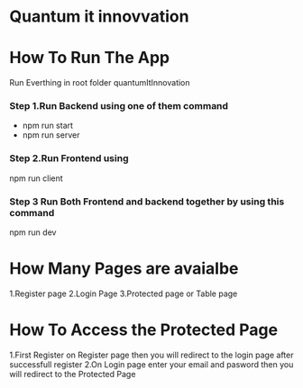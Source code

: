# Quantum it innovvation

# How To Run The App
Run Everthing in root folder quantumItInnovation

### Step  1.Run Backend using one of them command 
- npm run start
- npm run server

### Step  2.Run Frontend using 
npm run client 

### Step 3 Run Both Frontend and backend together by using this command 
npm run dev

# How Many Pages are avaialbe 
1.Register page
2.Login Page
3.Protected page or Table page

# How To Access the Protected Page
1.First Register on Register page then you will redirect to the login page after successfull register
2.On Login page enter your email and pasword then you will redirect to the Protected Page 
